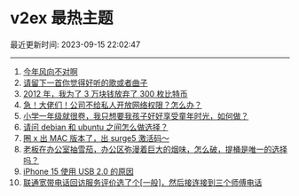 # v2ex 最热主题

最近更新时间: 2023-09-15 22:02:47

--- 
1. [今年风向不对啊](https://www.v2ex.com/t/973918) 
2. [请留下一首你觉得好听的歌或者曲子](https://www.v2ex.com/t/973927) 
3. [2012 年，我为了 3 万块钱放弃了 300 枚比特币](https://www.v2ex.com/t/973937) 
4. [急！大佬们！公司不给私人开放网络权限？怎么办？](https://www.v2ex.com/t/973905) 
5. [小学一年级就很卷，我只想要我孩子好好享受童年时光，如何做？](https://www.v2ex.com/t/973933) 
6. [请问 debian 和 ubuntu 之间怎么做选择？](https://www.v2ex.com/t/974059) 
7. [圈 x 出 MAC 版本了，出 surge5 激活码～](https://www.v2ex.com/t/973948) 
8. [老板在办公室抽雪茄，办公区弥漫着巨大的烟味，怎么破，提桶是唯一的选择吗？](https://www.v2ex.com/t/974078) 
9. [iPhone 15 使用 USB 2.0 的原因](https://www.v2ex.com/t/974024) 
10. [联通宽带电话回访服务评价选了个[一般]，然后接连接到三个师傅电话](https://www.v2ex.com/t/974122) 
